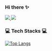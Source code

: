 ### Hi there ✨

<!--
**joyunju/joyunju** is a ✨ _special_ ✨ repository because its `README.md` (this file) appears on your GitHub profile.

Here are some ideas to get you started:

- 🔭 I’m currently working on ...
- 🌱 I’m currently learning ...
- 👯 I’m looking to collaborate on ...
- 🤔 I’m looking for help with ...
- 💬 Ask me about ...
- 📫 How to reach me: ...
- 😄 Pronouns: ...
- ⚡ Fun fact: ...
-->
<div>
<!-- HITS로 방문자 수 -->
<!--   
<a href="https://hits.seeyoufarm.com">
  <img src="https://hits.seeyoufarm.com/api/count/incr/badge.svg?url=https%3A%2F%2Fgithub.com%2Fjoyunju&count_bg=%233D89C8&title_bg=%23555555&icon=&icon_color=%23E7E7E7&title=hits&edge_flat=false"/>
</a>
 -->
 <a href="https://github.com/joyunju/">
  <img src="https://hits.seeyoufarm.com/api/count/incr/badge.svg?url=https%3A%2F%2Fgithub.com%2Fjoyunju&count_bg=%233D89C8&title_bg=%23555555&icon=&icon_color=%23E7E7E7&title=hits&edge_flat=false"/>
</a>
<!-- GitHub followers -->
<img src="https://img.shields.io/github/followers/joyunju?style=social"/>
  
<!--  instagram -->
<!--   
<a href="https://instagram.com/alpox.dev">
    <img src="http://img.shields.io/badge/-Instagram-black?style=flat&logo=Instagram&link=https://instagram.com/alpox.dev/"
        style="height : auto; margin-left : 10px; margin-right : 10px;"/>
</a>
 -->
</div>

### 💻 Tech Stacks 💻

[![Top Langs](https://github-readme-stats.vercel.app/api/top-langs/?username=joyunju&layout=compact)](https://github.com/joyunju/github-readme-stats)
